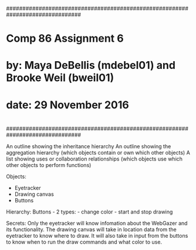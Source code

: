 ###############################################################################
#
#   Comp 86 Assignment 6
#
#       by: Maya DeBellis (mdebel01) and Brooke Weil (bweil01)
#     date: 29 November 2016
#
###############################################################################

An outline showing the inheritance hierarchy
An outline showing the aggregation hierarchy (which objects contain or own which other objects)
A list showing uses or collaboration relationships (which objects use which other objects to perform functions)


Objects:
- Eyetracker
- Drawing canvas
- Buttons

Hierarchy:
Buttons - 2 types:
                - change color
                - start and stop drawing


Secrets:
Only the eyetracker will know infomation about the WebGazer and its
        functionality. The drawing canvas will take in location data from
        the eyetracker to know where to draw. It will also take in input from
        the buttons to know when to run the draw commands and what color to use.
